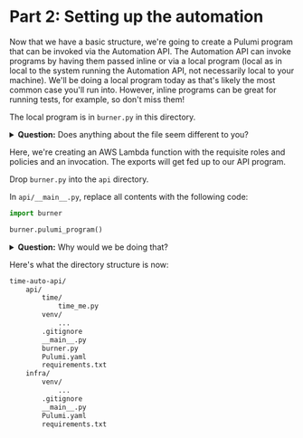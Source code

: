 # Part 2: Setting up the automation

Now that we have a basic structure, we're going to create a Pulumi program that can be invoked via the Automation API. The Automation API can invoke programs by having them passed inline or via a local program (local as in local to the system running the Automation API, not necessarily local to your machine). We'll be doing a local program today as that's likely the most common case you'll run into. However, inline programs can be great for running tests, for example, so don't miss them!

The local program is in `burner.py` in this directory.

<details>
<summary><b>Question:</b> Does anything about the file seem different to you?</summary>

<br/>
<b>Answer:</b> It should! To set up a local program, we create a standard Pulumi program, and then we wrap it in a function call so the Automation API can interact with it.
</details>

Here, we're creating an AWS Lambda function with the requisite roles and policies and an invocation. The exports will get fed up to our API program.

Drop `burner.py` into the `api` directory.

In `api/__main__.py`, replace all contents with the following code:

```python
import burner

burner.pulumi_program()

```

<details>
<summary><b>Question:</b> Why would we be doing that?</summary>

<br/>
<b>Answer:</b> That's so we call the right program from our Automation API and so we can call the program directly later.
</details>

Here's what the directory structure is now:

```bash
time-auto-api/
    api/
        time/
            time_me.py
        venv/
            ...
        .gitignore
        __main__.py
        burner.py
        Pulumi.yaml
        requirements.txt
    infra/
        venv/
            ...
        .gitignore
        __main__.py
        Pulumi.yaml
        requirements.txt
```